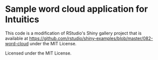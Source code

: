 Sample word cloud application for Intuitics
===========================================

This code is a modification of RStudio's Shiny gallery project that is available at https://github.com/rstudio/shiny-examples/blob/master/082-word-cloud under the MIT License.

Licensed under the MIT License.

